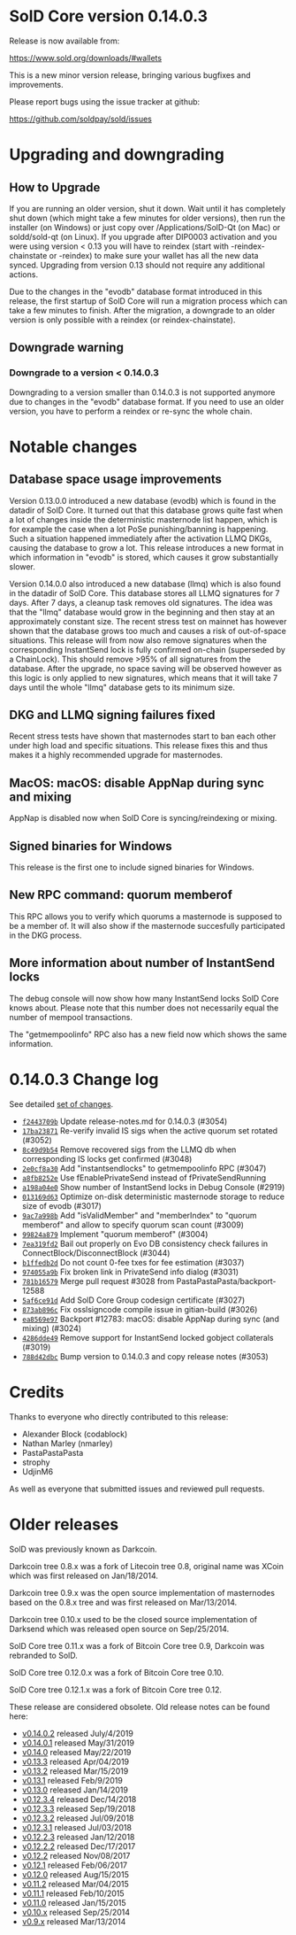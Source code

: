 SolD Core version 0.14.0.3
==========================

Release is now available from:

  <https://www.sold.org/downloads/#wallets>

This is a new minor version release, bringing various bugfixes and improvements.

Please report bugs using the issue tracker at github:

  <https://github.com/soldpay/sold/issues>


Upgrading and downgrading
=========================

How to Upgrade
--------------

If you are running an older version, shut it down. Wait until it has completely
shut down (which might take a few minutes for older versions), then run the
installer (on Windows) or just copy over /Applications/SolD-Qt (on Mac) or
soldd/sold-qt (on Linux). If you upgrade after DIP0003 activation and you were
using version < 0.13 you will have to reindex (start with -reindex-chainstate
or -reindex) to make sure your wallet has all the new data synced. Upgrading from
version 0.13 should not require any additional actions.

Due to the changes in the "evodb" database format introduced in this release, the
first startup of SolD Core will run a migration process which can take a few minutes
to finish. After the migration, a downgrade to an older version is only possible with
a reindex (or reindex-chainstate).

Downgrade warning
-----------------

### Downgrade to a version < 0.14.0.3

Downgrading to a version smaller than 0.14.0.3 is not supported anymore due to changes
in the "evodb" database format. If you need to use an older version, you have to perform
a reindex or re-sync the whole chain.

Notable changes
===============

Database space usage improvements
--------------------------------
Version 0.13.0.0 introduced a new database (evodb) which is found in the datadir of SolD Core. It turned
out that this database grows quite fast when a lot of changes inside the deterministic masternode list happen,
which is for example the case when a lot PoSe punishing/banning is happening. Such a situation happened
immediately after the activation LLMQ DKGs, causing the database to grow a lot. This release introduces
a new format in which information in "evodb" is stored, which causes it grow substantially slower.  

Version 0.14.0.0 also introduced a new database (llmq) which is also found in the datadir of SolD Core.
This database stores all LLMQ signatures for 7 days. After 7 days, a cleanup task removes old signatures.
The idea was that the "llmq" database would grow in the beginning and then stay at an approximately constant
size. The recent stress test on mainnet has however shown that the database grows too much and causes a risk
of out-of-space situations. This release will from now also remove signatures when the corresponding InstantSend
lock is fully confirmed on-chain (superseded by a ChainLock). This should remove >95% of all signatures from
the database. After the upgrade, no space saving will be observed however as this logic is only applied to new
signatures, which means that it will take 7 days until the whole "llmq" database gets to its minimum size.

DKG and LLMQ signing failures fixed
-----------------------------------
Recent stress tests have shown that masternodes start to ban each other under high load and specific situations.
This release fixes this and thus makes it a highly recommended upgrade for masternodes.

MacOS: macOS: disable AppNap during sync and mixing
---------------------------------------------------
AppNap is disabled now when SolD Core is syncing/reindexing or mixing.

Signed binaries for Windows
---------------------------
This release is the first one to include signed binaries for Windows.

New RPC command: quorum memberof <proTxHash>
--------------------------------------------
This RPC allows you to verify which quorums a masternode is supposed to be a member of. It will also show
if the masternode succesfully participated in the DKG process.

More information about number of InstantSend locks
--------------------------------------------------
The debug console will now show how many InstantSend locks SolD Core knows about. Please note that this number
does not necessarily equal the number of mempool transactions.

The "getmempoolinfo" RPC also has a new field now which shows the same information.

0.14.0.3 Change log
===================

See detailed [set of changes](https://github.com/soldpay/sold/compare/v0.14.0.2...soldpay:v0.14.0.3).

- [`f2443709b`](https://github.com/soldpay/sold/commit/f2443709b) Update release-notes.md for 0.14.0.3 (#3054)
- [`17ba23871`](https://github.com/soldpay/sold/commit/17ba23871) Re-verify invalid IS sigs when the active quorum set rotated (#3052)
- [`8c49d9b54`](https://github.com/soldpay/sold/commit/8c49d9b54) Remove recovered sigs from the LLMQ db when corresponding IS locks get confirmed (#3048)
- [`2e0cf8a30`](https://github.com/soldpay/sold/commit/2e0cf8a30) Add "instantsendlocks" to getmempoolinfo RPC (#3047)
- [`a8fb8252e`](https://github.com/soldpay/sold/commit/a8fb8252e) Use fEnablePrivateSend instead of fPrivateSendRunning
- [`a198a04e0`](https://github.com/soldpay/sold/commit/a198a04e0) Show number of InstantSend locks in Debug Console (#2919)
- [`013169d63`](https://github.com/soldpay/sold/commit/013169d63) Optimize on-disk deterministic masternode storage to reduce size of evodb (#3017)
- [`9ac7a998b`](https://github.com/soldpay/sold/commit/9ac7a998b) Add "isValidMember" and "memberIndex" to "quorum memberof" and allow to specify quorum scan count (#3009)
- [`99824a879`](https://github.com/soldpay/sold/commit/99824a879) Implement "quorum memberof" (#3004)
- [`7ea319fd2`](https://github.com/soldpay/sold/commit/7ea319fd2) Bail out properly on Evo DB consistency check failures in ConnectBlock/DisconnectBlock (#3044)
- [`b1ffedb2d`](https://github.com/soldpay/sold/commit/b1ffedb2d) Do not count 0-fee txes for fee estimation (#3037)
- [`974055a9b`](https://github.com/soldpay/sold/commit/974055a9b) Fix broken link in PrivateSend info dialog (#3031)
- [`781b16579`](https://github.com/soldpay/sold/commit/781b16579) Merge pull request #3028 from PastaPastaPasta/backport-12588
- [`5af6ce91d`](https://github.com/soldpay/sold/commit/5af6ce91d) Add SolD Core Group codesign certificate (#3027)
- [`873ab896c`](https://github.com/soldpay/sold/commit/873ab896c) Fix osslsigncode compile issue in gitian-build (#3026)
- [`ea8569e97`](https://github.com/soldpay/sold/commit/ea8569e97) Backport #12783: macOS: disable AppNap during sync (and mixing) (#3024)
- [`4286dde49`](https://github.com/soldpay/sold/commit/4286dde49) Remove support for InstantSend locked gobject collaterals (#3019)
- [`788d42dbc`](https://github.com/soldpay/sold/commit/788d42dbc) Bump version to 0.14.0.3 and copy release notes (#3053)

Credits
=======

Thanks to everyone who directly contributed to this release:

- Alexander Block (codablock)
- Nathan Marley (nmarley)
- PastaPastaPasta
- strophy
- UdjinM6

As well as everyone that submitted issues and reviewed pull requests.

Older releases
==============

SolD was previously known as Darkcoin.

Darkcoin tree 0.8.x was a fork of Litecoin tree 0.8, original name was XCoin
which was first released on Jan/18/2014.

Darkcoin tree 0.9.x was the open source implementation of masternodes based on
the 0.8.x tree and was first released on Mar/13/2014.

Darkcoin tree 0.10.x used to be the closed source implementation of Darksend
which was released open source on Sep/25/2014.

SolD Core tree 0.11.x was a fork of Bitcoin Core tree 0.9,
Darkcoin was rebranded to SolD.

SolD Core tree 0.12.0.x was a fork of Bitcoin Core tree 0.10.

SolD Core tree 0.12.1.x was a fork of Bitcoin Core tree 0.12.

These release are considered obsolete. Old release notes can be found here:

- [v0.14.0.2](https://github.com/soldpay/sold/blob/master/doc/release-notes/sold/release-notes-0.14.0.2.md) released July/4/2019
- [v0.14.0.1](https://github.com/soldpay/sold/blob/master/doc/release-notes/sold/release-notes-0.14.0.1.md) released May/31/2019
- [v0.14.0](https://github.com/soldpay/sold/blob/master/doc/release-notes/sold/release-notes-0.14.0.md) released May/22/2019
- [v0.13.3](https://github.com/soldpay/sold/blob/master/doc/release-notes/sold/release-notes-0.13.3.md) released Apr/04/2019
- [v0.13.2](https://github.com/soldpay/sold/blob/master/doc/release-notes/sold/release-notes-0.13.2.md) released Mar/15/2019
- [v0.13.1](https://github.com/soldpay/sold/blob/master/doc/release-notes/sold/release-notes-0.13.1.md) released Feb/9/2019
- [v0.13.0](https://github.com/soldpay/sold/blob/master/doc/release-notes/sold/release-notes-0.13.0.md) released Jan/14/2019
- [v0.12.3.4](https://github.com/soldpay/sold/blob/master/doc/release-notes/sold/release-notes-0.12.3.4.md) released Dec/14/2018
- [v0.12.3.3](https://github.com/soldpay/sold/blob/master/doc/release-notes/sold/release-notes-0.12.3.3.md) released Sep/19/2018
- [v0.12.3.2](https://github.com/soldpay/sold/blob/master/doc/release-notes/sold/release-notes-0.12.3.2.md) released Jul/09/2018
- [v0.12.3.1](https://github.com/soldpay/sold/blob/master/doc/release-notes/sold/release-notes-0.12.3.1.md) released Jul/03/2018
- [v0.12.2.3](https://github.com/soldpay/sold/blob/master/doc/release-notes/sold/release-notes-0.12.2.3.md) released Jan/12/2018
- [v0.12.2.2](https://github.com/soldpay/sold/blob/master/doc/release-notes/sold/release-notes-0.12.2.2.md) released Dec/17/2017
- [v0.12.2](https://github.com/soldpay/sold/blob/master/doc/release-notes/sold/release-notes-0.12.2.md) released Nov/08/2017
- [v0.12.1](https://github.com/soldpay/sold/blob/master/doc/release-notes/sold/release-notes-0.12.1.md) released Feb/06/2017
- [v0.12.0](https://github.com/soldpay/sold/blob/master/doc/release-notes/sold/release-notes-0.12.0.md) released Aug/15/2015
- [v0.11.2](https://github.com/soldpay/sold/blob/master/doc/release-notes/sold/release-notes-0.11.2.md) released Mar/04/2015
- [v0.11.1](https://github.com/soldpay/sold/blob/master/doc/release-notes/sold/release-notes-0.11.1.md) released Feb/10/2015
- [v0.11.0](https://github.com/soldpay/sold/blob/master/doc/release-notes/sold/release-notes-0.11.0.md) released Jan/15/2015
- [v0.10.x](https://github.com/soldpay/sold/blob/master/doc/release-notes/sold/release-notes-0.10.0.md) released Sep/25/2014
- [v0.9.x](https://github.com/soldpay/sold/blob/master/doc/release-notes/sold/release-notes-0.9.0.md) released Mar/13/2014

